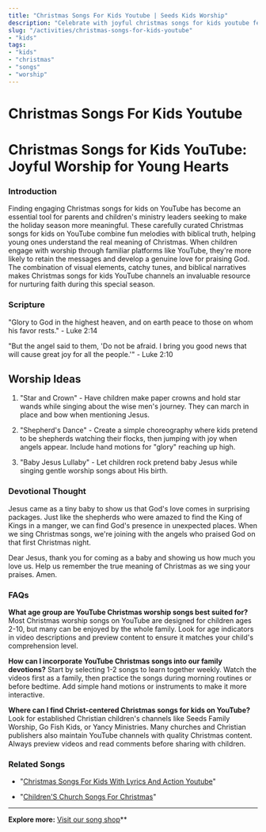 ```yaml
---
title: "Christmas Songs For Kids Youtube | Seeds Kids Worship"
description: "Celebrate with joyful christmas songs for kids youtube featuring biblical Christmas themes. Holiday worship music for children and families."
slug: "/activities/christmas-songs-for-kids-youtube"
- "kids"
tags:
- "kids"
- "christmas"
- "songs"
- "worship"
---
```


# Christmas Songs For Kids Youtube

# Christmas Songs for Kids YouTube: Joyful Worship for Young Hearts

### Introduction
Finding engaging Christmas songs for kids on YouTube has become an essential tool for parents and children's ministry leaders seeking to make the holiday season more meaningful. These carefully curated Christmas songs for kids on YouTube combine fun melodies with biblical truth, helping young ones understand the real meaning of Christmas. When children engage with worship through familiar platforms like YouTube, they're more likely to retain the messages and develop a genuine love for praising God. The combination of visual elements, catchy tunes, and biblical narratives makes Christmas songs for kids YouTube channels an invaluable resource for nurturing faith during this special season.

### Scripture
"Glory to God in the highest heaven, and on earth peace to those on whom his favor rests." - Luke 2:14

"But the angel said to them, 'Do not be afraid. I bring you good news that will cause great joy for all the people.'" - Luke 2:10

## Worship Ideas
1. "Star and Crown" - Have children make paper crowns and hold star wands while singing about the wise men's journey. They can march in place and bow when mentioning Jesus.

2. "Shepherd's Dance" - Create a simple choreography where kids pretend to be shepherds watching their flocks, then jumping with joy when angels appear. Include hand motions for "glory" reaching up high.

3. "Baby Jesus Lullaby" - Let children rock pretend baby Jesus while singing gentle worship songs about His birth.

### Devotional Thought
Jesus came as a tiny baby to show us that God's love comes in surprising packages. Just like the shepherds who were amazed to find the King of Kings in a manger, we can find God's presence in unexpected places. When we sing Christmas songs, we're joining with the angels who praised God on that first Christmas night.

Dear Jesus, thank you for coming as a baby and showing us how much you love us. Help us remember the true meaning of Christmas as we sing your praises. Amen.

### FAQs
**What age group are YouTube Christmas worship songs best suited for?**
Most Christmas worship songs on YouTube are designed for children ages 2-10, but many can be enjoyed by the whole family. Look for age indicators in video descriptions and preview content to ensure it matches your child's comprehension level.

**How can I incorporate YouTube Christmas songs into our family devotions?**
Start by selecting 1-2 songs to learn together weekly. Watch the videos first as a family, then practice the songs during morning routines or before bedtime. Add simple hand motions or instruments to make it more interactive.

**Where can I find Christ-centered Christmas songs for kids on YouTube?**
Look for established Christian children's channels like Seeds Family Worship, Go Fish Kids, or Yancy Ministries. Many churches and Christian publishers also maintain YouTube channels with quality Christmas content. Always preview videos and read comments before sharing with children.

### Related Songs

- "[Christmas Songs For Kids With Lyrics And Action Youtube](/activities/christmas-songs-for-kids-with-lyrics-and-action-youtube/)"

- "[Children'S Church Songs For Christmas](/activities/children-s-church-songs-for-christmas/)"

---

**Explore more:** [Visit our song shop](https://seedskidsworship.com/shop)**

<!-- Schema Markup -->
<script type="application/ld+json">
{
  "@context": "https://schema.org",
  "@type": "MusicRecording",
  "name": "Christmas Songs For Kids Youtube",
  "byArtist": {
    "@type": "MusicGroup",
    "name": "Seeds Kids Worship"
  },
  "isFamilyFriendly": true,
  "url": "https://seedskidsworship.com/activities/christmas-songs-for-kids-youtube/"
}
</script>